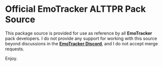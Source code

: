 # Official EmoTracker ALTTPR Pack Source

This package source is provided for use as reference by all **EmoTracker** pack developers. I do not provide any support for working with this source beyond discussions in the [**EmoTracker Discord**](https://discord.gg/aPHDBZk), and I do not accept merge requests.

Enjoy.
